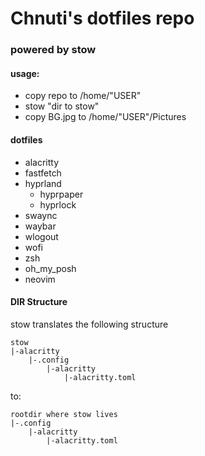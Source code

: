 # Chnuti's dotfiles repo
### powered by stow
#### usage:
- copy repo to /home/"USER"
- stow "dir to stow"
- copy BG.jpg to /home/"USER"/Pictures

#### dotfiles
- alacritty
- fastfetch
- hyprland
  - hyprpaper
  - hyprlock
- swaync
- waybar
- wlogout
- wofi
- zsh
- oh_my_posh
- neovim

#### DIR Structure
stow translates the following structure
```
stow
|-alacritty
    |-.config
        |-alacritty
            |-alacritty.toml
```
to:
```
rootdir where stow lives
|-.config
    |-alacritty
        |-alacritty.toml
```
